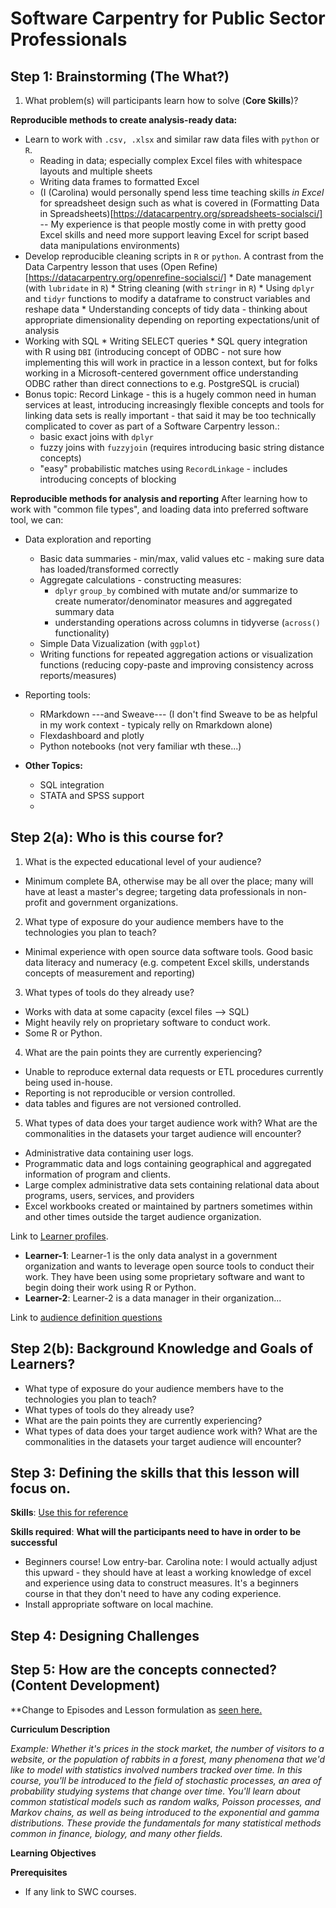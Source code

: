 # Software Carpentry for Public Sector Professionals

## Step 1: Brainstorming (The What?)

1. What problem(s) will participants learn how to solve (**Core Skills**)?

**Reproducible methods to create analysis-ready data:**
  * Learn to work with `.csv, .xlsx` and similar raw data files with `python` or `R`.
    * Reading in data; especially complex Excel files with whitespace layouts and multiple sheets
    * Writing data frames to formatted Excel
    * (I (Carolina) would personally spend less time teaching skills *in Excel* for spreadsheet design such as what is covered in (Formatting Data in Spreadsheets)[https://datacarpentry.org/spreadsheets-socialsci/] -- My experience is that people mostly come in with pretty good Excel skills and need more support leaving Excel for script based data manipulations environments)
  *  Develop reproducible cleaning scripts in `R` or `python`. A contrast from the Data Carpentry lesson that uses (Open Refine)[https://datacarpentry.org/openrefine-socialsci/]
    *  Date management (with `lubridate` in `R`)
    *  String cleaning (with `stringr` in `R`)
    *  Using `dplyr` and `tidyr` functions to modify a dataframe to construct variables and reshape data
    *  Understanding concepts of tidy data - thinking about appropriate dimensionality depending on reporting expectations/unit of analysis
  *  Working with SQL
    * Writing SELECT queries
    * SQL query integration with R using `DBI` (introducing concept of ODBC - not sure how implementing this will work in practice in a lesson context, but for folks working in a Microsoft-centered government office understanding ODBC rather than direct connections to e.g. PostgreSQL is crucial)
  * Bonus topic: Record Linkage - this is a hugely common need in human services at least, introducing increasingly flexible concepts and tools for linking data sets is really important - that said it may be too technically complicated to cover as part of a Software Carpentry lesson.:
    * basic exact joins with `dplyr`
    * fuzzy joins with `fuzzyjoin` (requires introducing basic string distance concepts)
    * "easy" probabilistic matches using `RecordLinkage` - includes introducing concepts of blocking
  
  **Reproducible methods for analysis and reporting**
After learning how to work with "common file types", and loading data into preferred software tool, we can:

  * Data exploration and reporting
    * Basic data summaries - min/max, valid values etc - making sure data has loaded/transformed correctly
    * Aggregate calculations - constructing measures:
      * `dplyr` `group_by` combined with mutate and/or summarize to create numerator/denominator measures and aggregated summary data
      * understanding operations across columns in tidyverse (`across()` functionality)
    * Simple Data Vizualization (with `ggplot`)
    * Writing functions for repeated aggregation actions or visualization functions (reducing copy-paste and improving consistency across reports/measures)
  * Reporting tools:
    * RMarkdown ---and Sweave--- (I don't find Sweave to be as helpful in my work context - typicaly relly on Rmarkdown alone)
    * Flexdashboard and plotly
    * Python notebooks (not very familiar wth these...)
  
  * **Other Topics:**
    * SQL integration
    * STATA and SPSS support
    * 
## Step 2(a): Who is this course for?
1. What is the expected educational level of your audience? 
  * Minimum complete BA, otherwise may be all over the place; many will have at least a master's degree; targeting data professionals in non-profit and government organizations.  
2. What type of exposure do your audience members have to the technologies you plan to teach?
  * Minimal experience with open source data software tools.  Good basic data literacy and numeracy (e.g. competent Excel skills, understands concepts of measurement and reporting)
3. What types of tools do they already use?
  * Works with data at some capacity (excel files --> SQL)
  * Might heavily rely on proprietary software to conduct work.
  * Some R or Python.
4. What are the pain points they are currently experiencing?
  * Unable to reproduce external data requests or ETL procedures currently being used in-house. 
  * Reporting is not reproducible or version controlled. 
  * data tables and figures are not versioned controlled.
5. What types of data does your target audience work with? What are the commonalities in the datasets your target audience will encounter?
  * Administrative data containing user logs. 
  * Programmatic data and logs containing geographical and aggregated information of program and clients. 
  * Large complex administrative data sets containing relational data about programs, users, services, and providers
  * Excel workbooks created or maintained by partners sometimes within and other times outside the target audience organization.

Link to [Learner profiles](https://cdh.carpentries.org/deciding-what-to-teach.html#learner-profiles). 

* **Learner-1**: Learner-1 is the only data analyst in a government organization and wants to leverage open source tools to conduct their work. They have been using some proprietary software and want to begin doing their work using R or Python. 
* **Learner-2**: Learner-2 is a data manager in their organization...

Link to [audience definition questions](https://cdh.carpentries.org/deciding-what-to-teach.html#audience-definition-questions)

## Step 2(b): Background Knowledge and Goals of Learners?

* What type of exposure do your audience members have to the technologies you plan to teach?
* What types of tools do they already use? 
* What are the pain points they are currently experiencing?
* What types of data does your target audience work with? What are the commonalities in the datasets your target audience will encounter?

## Step 3: Defining the skills that this lesson will focus on.

**Skills**: [Use this for reference](https://cdh.carpentries.org/deciding-what-to-teach.html#skills-list) 

**Skills required**: 
**What will the participants need to have in order to be successful**
* Beginners course! Low entry-bar. Carolina note: I would actually adjust this upward - they should have at least a working knowledge of excel and experience using data to construct measures. It's a beginners course in that they don't need to have any coding experience.
* Install appropriate software on local machine.
## Step 4: Designing Challenges

## Step 5: How are the concepts connected? (Content Development)

**Change to Episodes and Lesson formulation as [seen here.](https://cdh.carpentries.org/our-curriculum-structure.html#episodes)

**Curriculum Description**

*Example: Whether it's prices in the stock market, the number of visitors to a website, or the population of rabbits in a forest, many phenomena that we'd like to model with statistics involved numbers tracked over time. In this course, you'll be introduced to the field of stochastic processes, an area of probability studying systems that change over time. You'll learn about common statistical models such as random walks, Poisson processes, and Markov chains, as well as being introduced to the exponential and gamma distributions. These provide the fundamentals for many statistical methods common in finance, biology, and many other fields.*

**Learning Objectives**


**Prerequisites**

* If any link to SWC courses.
